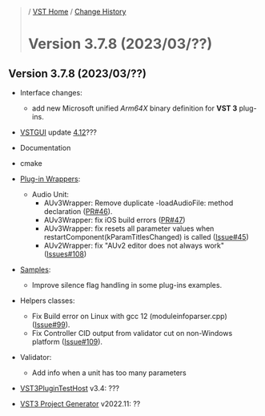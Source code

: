 >/ [VST Home](../) / [Change History](./Index.md)
>
># Version 3.7.8 (2023/03/??)

## Version 3.7.8 (2023/03/??)

- Interface changes:
  - add new Microsoft unified *Arm64X* binary definition for **VST 3** plug-ins.
- [VSTGUI](../What+is+the+VST+3+SDK/VSTGUI.md) update [4.12](https://github.com/steinbergmedia/vstgui/releases/tag/vstgui4_12)???
  
- Documentation

- cmake

- [Plug-in Wrappers](../What+is+the+VST+3+SDK/Wrappers/Index.md):
  - Audio Unit:
    - AUv3Wrapper: Remove duplicate -loadAudioFile: method declaration ([PR#46](https://github.com/steinbergmedia/vst3_public_sdk/pull/46)).
    - AUv3Wrapper: fix iOS build errors ([PR#47](https://github.com/steinbergmedia/vst3_public_sdk/pull/46))
    - AUv3Wrapper: fix resets all parameter values when restartComponent(kParamTitlesChanged) is called ([Issue#45](https://github.com/steinbergmedia/vst3_public_sdk/issues/45))
    - AUv2Wrapper: fix "AUv2 editor does not always work"([Issues#108](https://github.com/steinbergmedia/vst3sdk/issues/108))

- [Samples](../What+is+the+VST+3+SDK/Plug-in+Examples.md):
  - Improve silence flag handling in some plug-ins examples.

- Helpers classes:
  - Fix Build error on Linux with gcc 12 (moduleinfoparser.cpp) ([Issue#99](https://github.com/steinbergmedia/vst3_public_sdk/pull/46)).
  - Fix Controller CID output from validator cut on non-Windows platform ([Issue#109](https://github.com/steinbergmedia/vst3sdk/issues/109)).

- Validator:
  - Add info when a unit has too many parameters

- [VST3PluginTestHost](../What+is+the+VST+3+SDK/Plug-in+Test+Host.md) v3.4: ???

- [VST3 Project Generator](../What+is+the+VST+3+SDK/Project+Generator.md) v2022.11: ??